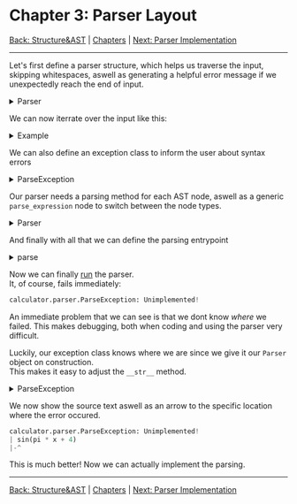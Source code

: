 # Chapter 3: Parser Layout

[Back: Structure&AST](structure.md) | [Chapters](../README.md#Chapters) | [Next: Parser Implementation](implementation.md)

---

Let's first define a parser structure, which helps us traverse the input, skipping whitespaces, aswell as generating a helpful error message
if we unexpectedly reach the end of input.


<details>
<summary>Parser</summary>

```py
class Parser:
    def __init__(self, text: str):
        self.text = text # the input text expression
        self.index = 0   # the index we are currently at
    
    def next(self):
        self.index += 1
        # let's skip the whitespaces - we do not have any need for those
        # and they just complicate parsing.
        while self.has_current() and self.current().isspace():
            self.index += 1

    def current(self) -> str:
        if not self.has_current():
            raise ParseException('Unexpected end of input', self)
        return self.text[self.index]

    # are we still in range?
    def has_current(self) -> bool:
        return self.index >= len(self.text)
```
</details>

We can now iterrate over the input like this:
<details>
    <summary>Example</summary>

```py
from calculator.parser import Parser

parser = Parser('sin(pi * x + 4)')
out = ''
while parser.has_current():
    out += parser.current()
    parser.next()
print(out)
```
```
sin(pi * x + 4)
```
</details>

We can also define an exception class to inform the user about syntax errors

<details>
<summary>ParseException</summary>

```py
class ParseException:
    def __init__(self, message: str, parser: 'Parser'):
        self.message = message
        # passing along the source will give us helpful metadata 
        # to format our exception (a task for later)
        self.parser = parser

    def __str__(self):
        return f'ParseException: {self.message}'
```
</details>

Our parser needs a parsing method for each AST node, aswell as a generic `parse_expression` node to switch between the node types.

<details>
<summary>Parser</summary>

```py
class Parser:
    ...
    def parse_expression(self) -> AST:
        raise ParseException('Unimplemented!', self)

    def parse_value(self) -> Value:
        raise ParseException('Unimplemented!', self)

    def parse_variable(self) -> Variable:
        raise ParseException('Unimplemented!', self)

    def parse_func_call(self) -> FuncCall:
        raise ParseException('Unimplemented!', self)

    def parse_binary_op(self) -> BinaryOp:
        raise ParseException('Unimplemented!', self)

    def parse_unary_op(self) -> UnaryOp:
        raise ParseException('Unimplemented!', self)
```
</details>

And finally with all that we can define the parsing entrypoint

<details>
<summary>parse</summary>

```py
def parse(text: str) -> AST:
    parser = Parser(text)
    ast = parser.parse_expression()
    if parser.has_more():
        raise ParseException('Still more to parse', parser)
    return ast
```
</details>

Now we can finally [run](../main.py) the parser.<br>
It, of course, fails immediately:<br>
```py
calculator.parser.ParseException: Unimplemented!
```

An immediate problem that we can see is that we dont know *where* we failed. This makes debugging, both when coding and using the parser very difficult.

Luckily, our exception class knows where we are since we give it our `Parser` object on construction.<br>
This makes it easy to adjust the `__str__` method.

<details>
<summary>ParseException</summary>

```py
class ParseException(Exception):
    ...
    def __str__(self):
        message = self.message
        text =  '| ' +self.parser.text
        arrow = '|-' + '-'*self.parser.index + '^'
        return f'{message}\n{text}\n{arrow}'
```
</details>

We now show the source text aswell as an arrow to the specific location where the error occured.

```py
calculator.parser.ParseException: Unimplemented!
| sin(pi * x + 4)
|-^
```

This is much better! Now we can actually implement the parsing.

---

[Back: Structure&AST](structure.md) | [Chapters](../README.md#Chapters) | [Next: Parser Implementation](implementation.md)